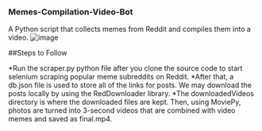 ### Memes-Compilation-Video-Bot
A Python script that collects memes from Reddit and compiles them into a video. 
![image](https://user-images.githubusercontent.com/45164745/205436178-47c062f1-43ab-401f-845d-ffeba28af7d4.png)

##Steps to Follow

*Run the scraper.py python file after you clone the source code to start selenium scraping popular meme subreddits on Reddit.
*After that, a db.json file is used to store all of the links for posts. We may download the posts locally by using the RedDownloader library.
*The downloadedVideos directory is where the downloaded files are kept. Then, using MoviePy, photos are turned into 3-second videos that are combined with video memes and saved as final.mp4.
